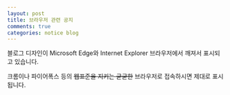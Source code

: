 ```yaml
---
layout: post
title: 브라우저 관련 공지
comments: true
categories: notice blog
---
```


블로그 디자인이 Microsoft Edge와 Internet Explorer 브라우저에서 깨져서 표시되고 있습니다.

크롬이나 파이어폭스 등의 ~~웹표준을 지키는 굳굳한~~ 브라우저로 접속하시면 제대로 표시됩니다.